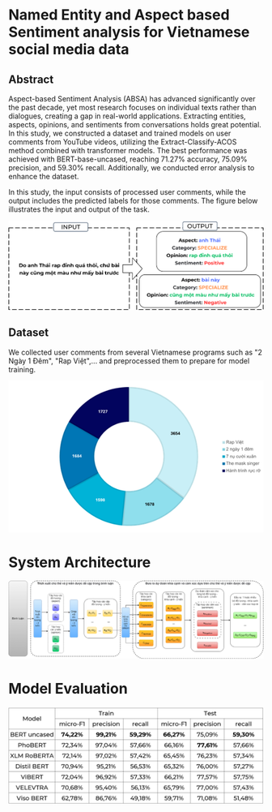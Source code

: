 # Named Entity and Aspect based Sentiment analysis for Vietnamese social media data

## Abstract
Aspect-based Sentiment Analysis (ABSA) has advanced significantly over the past decade, yet most research focuses on individual texts rather than dialogues, creating a gap in real-world applications. Extracting entities, aspects, opinions, and sentiments from conversations holds great potential. In this study, we constructed a dataset and trained models on user comments from YouTube videos, utilizing the Extract-Classify-ACOS method combined with transformer models. The best performance was achieved with BERT-base-uncased, reaching 71.27% accuracy, 75.09% precision, and 59.30% recall. Additionally, we conducted error analysis to enhance the dataset.

In this study, the input consists of processed user comments, while the output includes the predicted labels for those comments. The figure below illustrates the input and output of the task.

<img width="600" alt="Input and output" src="https://github.com/QuocAn55/NAMED-ENTITY-AND-ASPECT-BASED-SENTIMENT-ANALYSIS-FOR-VIETNAMESE-SOCIAL-MEDIA-DATA./blob/main/Images/InputOutput.png?raw=true">


## Dataset
We collected user comments from several Vietnamese programs such as "2 Ngày 1 Đêm", "Rap Việt",... and preprocessed them to prepare for model training.

<img width="600" alt="Quantity" src="https://github.com/QuocAn55/NAMED-ENTITY-AND-ASPECT-BASED-SENTIMENT-ANALYSIS-FOR-VIETNAMESE-SOCIAL-MEDIA-DATA./blob/main/Images/Quantity.png?raw=true">


# System Architecture
<img width="600" alt="Architecture" src="https://github.com/QuocAn55/NAMED-ENTITY-AND-ASPECT-BASED-SENTIMENT-ANALYSIS-FOR-VIETNAMESE-SOCIAL-MEDIA-DATA./blob/main/Images/Architec.png?raw=true">

# Model Evaluation
<img width="600" alt="Model" src="https://github.com/QuocAn55/NAMED-ENTITY-AND-ASPECT-BASED-SENTIMENT-ANALYSIS-FOR-VIETNAMESE-SOCIAL-MEDIA-DATA./blob/main/Images/Model.png?raw=true">
